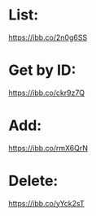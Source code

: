 # List:
https://ibb.co/2n0g6SS
# Get by ID:
https://ibb.co/ckr9z7Q
# Add:
https://ibb.co/rmX6QrN
# Delete:
https://ibb.co/yYck2sT
